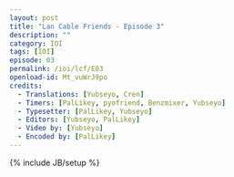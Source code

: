 ```yaml
---
layout: post
title: "Lan Cable Friends - Episode 3"
description: ""
category: IOI
tags: [IOI]
episode: 03
permalink: /ioi/lcf/E03
openload-id: Mt_vuWrJ9po
credits:
  - Translations: [Yubseyo, Cren]
  - Timers: [PalLikey, pyofriend, Benzmixer, Yubseyo]
  - Typesetter: [PalLikey, Yubseyo]
  - Editors: [Yubseyo, PalLikey]
  - Video by: [Yubseyo]
  - Encoded by: [PalLikey]
---
```

{% include JB/setup %}
